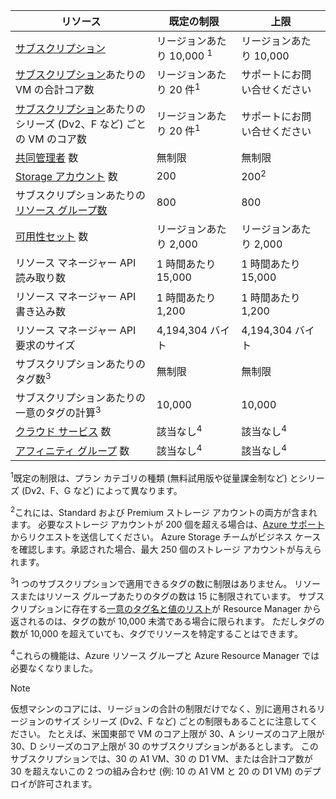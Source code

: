 | リソース | 既定の制限 | 上限 |
| --- | --- | --- |
| [サブスクリプション](../articles/billing-buy-sign-up-azure-subscription.md) |リージョンあたり 10,000 <sup>1</sup> |リージョンあたり 10,000 |
| [サブスクリプション](../articles/billing-buy-sign-up-azure-subscription.md)あたりの VM の合計コア数 |リージョンあたり 20 件<sup>1</sup> | サポートにお問い合せください |
| [サブスクリプション](../articles/billing-buy-sign-up-azure-subscription.md)あたりのシリーズ (Dv2、F など) ごとの VM のコア数 |リージョンあたり 20 件<sup>1</sup> | サポートにお問い合せください |
| [共同管理者](../articles/billing-add-change-azure-subscription-administrator.md) 数 |無制限 |無制限 |
| [Storage アカウント](../articles/storage/storage-create-storage-account.md) 数 |200 |200<sup>2</sup> |
| サブスクリプションあたりの[リソース グループ数](../articles/azure-resource-manager/resource-group-overview.md) |800 |800 |
| [可用性セット](../articles/virtual-machines/windows/manage-availability.md#configure-multiple-virtual-machines-in-an-availability-set-for-redundancy) 数 |リージョンあたり 2,000 |リージョンあたり 2,000 |
| リソース マネージャー API 読み取り数 |1 時間あたり 15,000 |1 時間あたり 15,000 |
| リソース マネージャー API 書き込み数 |1 時間あたり 1,200 |1 時間あたり 1,200 |
| リソース マネージャー API 要求のサイズ |4,194,304 バイト |4,194,304 バイト |
| サブスクリプションあたりのタグ数<sup>3</sup> |無制限 |無制限 |
| サブスクリプションあたりの一意のタグの計算<sup>3</sup> | 10,000 | 10,000 |
| [クラウド サービス](../articles/cloud-services/cloud-services-choose-me.md) 数 |該当なし<sup>4</sup> |該当なし<sup>4</sup> |
| [アフィニティ グループ](../articles/virtual-network/virtual-networks-migrate-to-regional-vnet.md) 数 |該当なし<sup>4</sup> |該当なし<sup>4</sup> |

<sup>1</sup>既定の制限は、プラン カテゴリの種類 (無料試用版や従量課金制など) とシリーズ (Dv2、F、G など) によって異なります。

<sup>2</sup>これには、Standard および Premium ストレージ アカウントの両方が含まれます。 必要なストレージ アカウントが 200 個を超える場合は、[Azure サポート](https://azure.microsoft.com/support/faq/)からリクエストを送信してください。 Azure Storage チームがビジネス ケースを確認します。承認された場合、最大 250 個のストレージ アカウントが与えられます。

<sup>3</sup>1 つのサブスクリプションで適用できるタグの数に制限はありません。 リソースまたはリソース グループあたりのタグの数は 15 に制限されています。 サブスクリプションに存在する[一意のタグ名と値のリスト](/rest/api/resources/tags#Tags_List)が Resource Manager から返されるのは、タグの数が 10,000 未満である場合に限られます。 ただしタグの数が 10,000 を超えていても、タグでリソースを特定することはできます。  

<sup>4</sup>これらの機能は、Azure リソース グループと Azure Resource Manager では必要なくなりました。

> [!NOTE]
> 仮想マシンのコアには、リージョンの合計の制限だけでなく、別に適用されるリージョンのサイズ シリーズ (Dv2、F など) ごとの制限もあることに注意してください。  たとえば、米国東部で VM のコア上限が 30、A シリーズのコア上限が 30、D シリーズのコア上限が 30 のサブスクリプションがあるとします。  このサブスクリプションでは、30 の A1 VM、30 の D1 VM、または合計コア数が 30 を超えないこの 2 つの組み合わせ (例: 10 の A1 VM と 20 の D1 VM) のデプロイが許可されます。  
> <!-- -->
> 
> 


